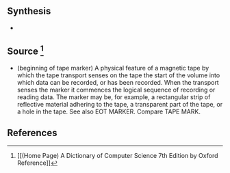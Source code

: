 ## Synthesis
- 
## Source [^1]
- (beginning of tape marker) A physical feature of a magnetic tape by which the tape transport senses on the tape the start of the volume into which data can be recorded, or has been recorded. When the transport senses the marker it commences the logical sequence of recording or reading data. The marker may be, for example, a rectangular strip of reflective material adhering to the tape, a transparent part of the tape, or a hole in the tape. See also EOT MARKER. Compare TAPE MARK.
## References

[^1]: [[(Home Page) A Dictionary of Computer Science 7th Edition by Oxford Reference]]